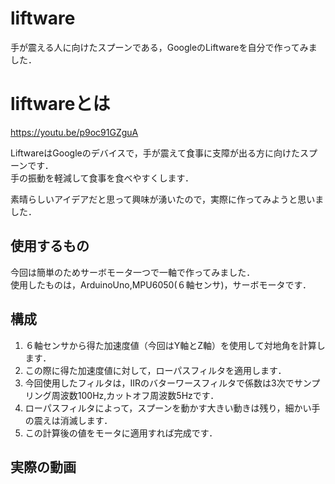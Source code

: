 # liftware  
手が震える人に向けたスプーンである，GoogleのLiftwareを自分で作ってみました．  

# liftwareとは  
https://youtu.be/p9oc91GZguA  

LiftwareはGoogleのデバイスで，手が震えて食事に支障が出る方に向けたスプーンです．  
手の振動を軽減して食事を食べやすくします．  

素晴らしいアイデアだと思って興味が湧いたので，実際に作ってみようと思いました．  

## 使用するもの  
今回は簡単のためサーボモータ一つで一軸で作ってみました．  
使用したものは，ArduinoUno,MPU6050(６軸センサ)，サーボモータです．  

## 構成  
1. ６軸センサから得た加速度値（今回はY軸とZ軸）を使用して対地角を計算します．  
2. この際に得た加速度値に対して，ローパスフィルタを適用します．  
3. 今回使用したフィルタは，IIRのバターワースフィルタで係数は3次でサンプリング周波数100Hz,カットオフ周波数5Hzです．  
4. ローパスフィルタによって，スプーンを動かす大きい動きは残り，細かい手の震えは消滅します．  
5. この計算後の値をモータに適用すれば完成です．  

## 実際の動画  


